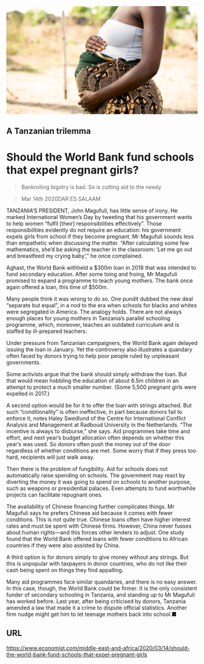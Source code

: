 ![](./images/20200314_MAP501.jpg)

## A Tanzanian trilemma

# Should the World Bank fund schools that expel pregnant girls?

> Bankrolling bigotry is bad. So is cutting aid to the needy

> Mar 14th 2020DAR ES SALAAM

TANZANIA’S PRESIDENT, John Magufuli, has little sense of irony. He marked International Women’s Day by tweeting that his government wants to help women “fulfil [their] responsibilities effectively”. Those responsibilities evidently do not require an education: his government expels girls from school if they become pregnant. Mr Magufuli sounds less than empathetic when discussing the matter. “After calculating some few mathematics, she’d be asking the teacher in the classroom: ‘Let me go out and breastfeed my crying baby’,” he once complained.

Aghast, the World Bank withheld a $300m loan in 2018 that was intended to fund secondary education. After some toing and froing, Mr Magufuli promised to expand a programme to teach young mothers. The bank once again offered a loan, this time of $500m.

Many people think it was wrong to do so. One pundit dubbed the new deal “separate but equal”, in a nod to the era when schools for blacks and whites were segregated in America. The analogy holds. There are not always enough places for young mothers in Tanzania’s parallel schooling programme, which, moreover, teaches an outdated curriculum and is staffed by ill-prepared teachers.

Under pressure from Tanzanian campaigners, the World Bank again delayed issuing the loan in January. Yet the controversy also illustrates a quandary often faced by donors trying to help poor people ruled by unpleasant governments.

Some activists argue that the bank should simply withdraw the loan. But that would mean hobbling the education of about 6.5m children in an attempt to protect a much smaller number. (Some 5,500 pregnant girls were expelled in 2017.)

A second option would be for it to offer the loan with strings attached. But such “conditionality” is often ineffective, in part because donors fail to enforce it, notes Haley Swedlund of the Centre for International Conflict Analysis and Management at Radboud University in the Netherlands. “The incentive is always to disburse,” she says. Aid programmes take time and effort, and next year’s budget allocation often depends on whether this year’s was used. So donors often push the money out of the door regardless of whether conditions are met. Some worry that if they press too hard, recipients will just walk away.

Then there is the problem of fungibility. Aid for schools does not automatically raise spending on schools. The government may react by diverting the money it was going to spend on schools to another purpose, such as weapons or presidential palaces. Even attempts to fund worthwhile projects can facilitate repugnant ones.

The availability of Chinese financing further complicates things. Mr Magufuli says he prefers Chinese aid because it comes with fewer conditions. This is not quite true. Chinese loans often have higher interest rates and must be spent with Chinese firms. However, China never fusses about human rights—and this forces other lenders to adjust. One study found that the World Bank offered loans with fewer conditions to African countries if they were also assisted by China.

A third option is for donors simply to give money without any strings. But this is unpopular with taxpayers in donor countries, who do not like their cash being spent on things they find appalling.

Many aid programmes face similar quandaries, and there is no easy answer. In this case, though, the World Bank could be firmer. It is the only consistent funder of secondary schooling in Tanzania, and standing up to Mr Magufuli has worked before. Last year, after being criticised by donors, Tanzania amended a law that made it a crime to dispute official statistics. Another firm nudge might get him to let teenage mothers back into school.■

## URL

https://www.economist.com/middle-east-and-africa/2020/03/14/should-the-world-bank-fund-schools-that-expel-pregnant-girls
